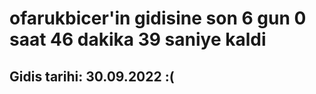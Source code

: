 # ofarukbicer'in gidisine son 6 gun 0 saat 46 dakika 39 saniye kaldi

## Gidis tarihi: 30.09.2022 :(
